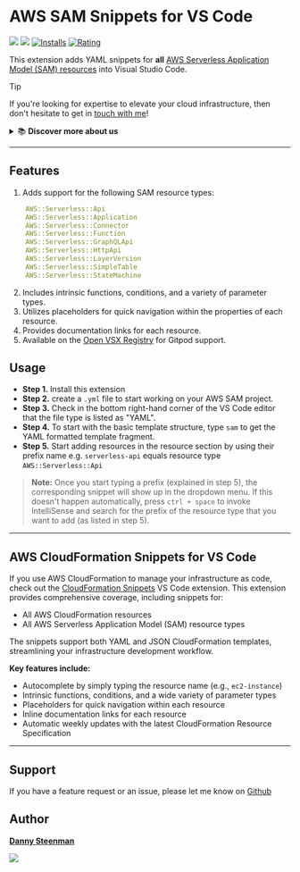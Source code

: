 # AWS SAM Snippets for VS Code

[![](https://img.shields.io/visual-studio-marketplace/v/dannysteenman.sam-snippets?color=374151&label=Visual%20Studio%20Marketplace&labelColor=000&logo=visual-studio-code&logoColor=0098FF)](https://marketplace.visualstudio.com/items?itemName=dannysteenman.sam-snippets)
[![](https://img.shields.io/visual-studio-marketplace/v/dannysteenman.sam-snippets?color=374151&label=Open%20VSX%20Registry&labelColor=000&logo=data:image/svg+xml;base64,PD94bWwgdmVyc2lvbj0iMS4wIiBlbmNvZGluZz0idXRmLTgiPz4KPHN2ZyB2aWV3Qm94PSI0LjYgNSA5Ni4yIDEyMi43IiB4bWxucz0iaHR0cDovL3d3dy53My5vcmcvMjAwMC9zdmciPgogIDxwYXRoIGQ9Ik0zMCA0NC4yTDUyLjYgNUg3LjN6TTQuNiA4OC41aDQ1LjNMMjcuMiA0OS40em01MSAwbDIyLjYgMzkuMiAyMi42LTM5LjJ6IiBmaWxsPSIjYzE2MGVmIi8+CiAgPHBhdGggZD0iTTUyLjYgNUwzMCA0NC4yaDQ1LjJ6TTI3LjIgNDkuNGwyMi43IDM5LjEgMjIuNi0zOS4xem01MSAwTDU1LjYgODguNWg0NS4yeiIgZmlsbD0iI2E2MGVlNSIvPgo8L3N2Zz4=&logoColor=0098FF)](https://open-vsx.org/extension/dannysteenman/sam-snippets)
[![Installs](https://img.shields.io/visual-studio-marketplace/i/dannysteenman.sam-snippets 'Currently Installed')](https://marketplace.visualstudio.com/items?itemName=dannysteenman.sam-snippets)
[![Rating](https://img.shields.io/visual-studio-marketplace/stars/dannysteenman.sam-snippets)](https://marketplace.visualstudio.com/items?itemName=dannysteenman.sam-snippets)

This extension adds YAML snippets for **all** [AWS Serverless Application Model (SAM) resources](https://docs.aws.amazon.com/serverless-application-model/latest/developerguide/sam-specification-resources-and-properties.html) into Visual Studio Code.

> [!TIP]
> If you're looking for expertise to elevate your cloud infrastructure, then don't hesitate to get in [touch with me](https://towardsthecloud.com/contact)!
>
> <details><summary>📚 <strong>Discover more about us</strong></summary>
>
> <br/>
>
> Towards the Cloud is a one-person agency with over 9 years of extensive hands-on experience in architecting and building highly scalable distributed systems on AWS Cloud using Infrastructure as Code for startups and enterprises.
>
> *Maximize your development speed by harnessing our expertise in crafting high-performance Cloud infrastructures.*
>
> #### Why Choose Towards the Cloud?
>
> - **Expertise in AWS CDK**: Leverage the full power of AWS Cloud Development Kit (AWS CDK) with our deep expertise. We architect and build infrastructure as code (IaC) solutions that are maintainable, scalable, and fully automated.
> - **Tailored Solutions**: Your business is unique, and so are your cloud needs. We provide personalized consultations and solutions tailored to perfectly align with your project requirements and business goals.
> - **Cost-Effective and Efficient**: Benefit from our streamlined processes and deep AWS knowledge to optimize costs without compromising on performance or security.
> - **One-on-One Attention**: As a one-person agency, Towards the Cloud guarantees you receive dedicated support and expertise directly from an AWS Cloud Engineer. This ensures high-quality deliverables and swift decision-making.<br/>
> - **Seamless CI/CD**: Empower your team to manage infrastructure changes confidently and efficiently through Pull Requests, leveraging the full power of GitHub Actions.
>
> <a href="https://towardsthecloud.com/contact"><img alt="Schedule introduction call" src="https://img.shields.io/badge/schedule%20introduction%20call-success.svg?style=for-the-badge"/></a>
> </details>

---
## Features

1. Adds support for the following SAM resource types:

```YAML
    AWS::Serverless::Api
    AWS::Serverless::Application
    AWS::Serverless::Connector
    AWS::Serverless::Function
    AWS::Serverless::GraphQLApi
    AWS::Serverless::HttpApi
    AWS::Serverless::LayerVersion
    AWS::Serverless::SimpleTable
    AWS::Serverless::StateMachine
```

2. Includes intrinsic functions, conditions, and a variety of parameter types.
3. Utilizes placeholders for quick navigation within the properties of each resource.
4. Provides documentation links for each resource.
5. Available on the [Open VSX Registry](https://open-vsx.org/extension/dannysteenman/sam-snippets) for Gitpod support.

## Usage

* **Step 1.** Install this extension
* **Step 2.** create a `.yml` file to start working on your AWS SAM project.
* **Step 3.** Check in the bottom right-hand corner of the VS Code editor that the file type is listed as "YAML".
* **Step 4.** To start with the basic template structure, type `sam` to get the YAML formatted template fragment.
* **Step 5.** Start adding resources in the resource section by using their prefix name e.g. ```serverless-api``` equals resource type ```AWS::Serverless::Api```

> **Note:** Once you start typing a prefix (explained in step 5), the corresponding snippet will show up in the dropdown menu. If this doesn't happen automatically, press `ctrl + space` to invoke IntelliSense and search for the prefix of the resource type that you want to add (as listed in step 5).

---
## AWS CloudFormation Snippets for VS Code

If you use AWS CloudFormation to manage your infrastructure as code, check out the [CloudFormation Snippets](https://marketplace.visualstudio.com/items?itemName=dannysteenman.cloudformation-yaml-snippets) VS Code extension. This extension provides comprehensive coverage, including snippets for:

- All AWS CloudFormation resources
- All AWS Serverless Application Model (SAM) resource types

The snippets support both YAML and JSON CloudFormation templates, streamlining your infrastructure development workflow.

**Key features include:**
- Autocomplete by simply typing the resource name (e.g., `ec2-instance`)
- Intrinsic functions, conditions, and a wide variety of parameter types
- Placeholders for quick navigation within each resource
- Inline documentation links for each resource
- Automatic weekly updates with the latest CloudFormation Resource Specification

---
## Support

If you have a feature request or an issue, please let me know on [Github](https://github.com/dannysteenman/vscode-sam-snippets/issues)

## Author

**[Danny Steenman](https://github.com/dannysteenman)**

<p align="left">
  <a href="https://twitter.com/dannysteenman"><img src="https://img.shields.io/twitter/follow/dannysteenman?label=%40dannysteenman&style=social"></a>
</p>
